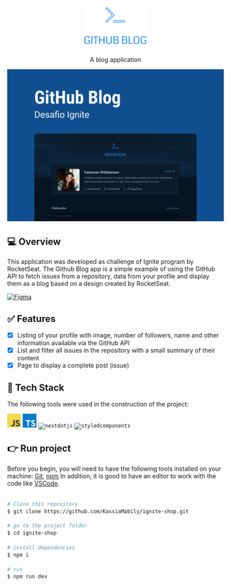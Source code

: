 <div align="center">
    <img src=".github/Logo.png" alt="Ignite ToDO" />
    <p>A blog application</p>
</div>

<img src=".github/Capa.png" alt="Github Blog" />

## 💻 Overview
This application was developed as challenge of Ignite program by RocketSeat. The Github Blog app is a simple example of using the GitHub API to fetch issues from a repository, data from your profile and display them as a blog based on a design created by RocketSeat.

[![Figma](https://img.shields.io/badge/figma-%23F24E1E.svg?style=for-the-badge&logo=figma&logoColor=white)](https://www.figma.com/file/cozM0289GXpHj3Ro8lhdrK/GitHub-Blog-(Community)?type=design&node-id=2%3A1550&mode=design&t=TkpihdxQMvV8d7f2-1)

## ✅ Features

- [x] Listing of your profile with image, number of followers, name and other information available via the GitHub API
- [x] List and filter all issues in the repository with a small summary of their content
- [x] Page to display a complete post (issue)

## 🚀 Tech Stack

The following tools were used in the construction of the project:

<code><img height="32" src="https://raw.githubusercontent.com/github/explore/80688e429a7d4ef2fca1e82350fe8e3517d3494d/topics/javascript/javascript.png" alt="Javascript"/></code>
<code><img height="32" src="https://raw.githubusercontent.com/github/explore/80688e429a7d4ef2fca1e82350fe8e3517d3494d/topics/typescript/typescript.png" alt="Typescript"/></code>
<code><img height="32" src="https://cdn.simpleicons.org/nextdotjs/000000/FFF" alt="nextdotjs"/></code>
<code><img height="32" src="https://cdn.simpleicons.org/styledcomponents/DB7093" alt="styledcomponents"/></code>

## 👉 Run project
Before you begin, you will need to have the following tools installed on your machine:
[Git](https://git-scm.com), [npm](https://www.npmjs.com/)
In addition, it is good to have an editor to work with the code like [VSCode](https://code.visualstudio.com/).

```bash

# Clone this repository
$ git clone https://github.com/KassiaMabily/ignite-shop.git

# go to the project folder
$ cd ignite-shop

# install dependencies
$ npm i

# run
$ npm run dev

```
